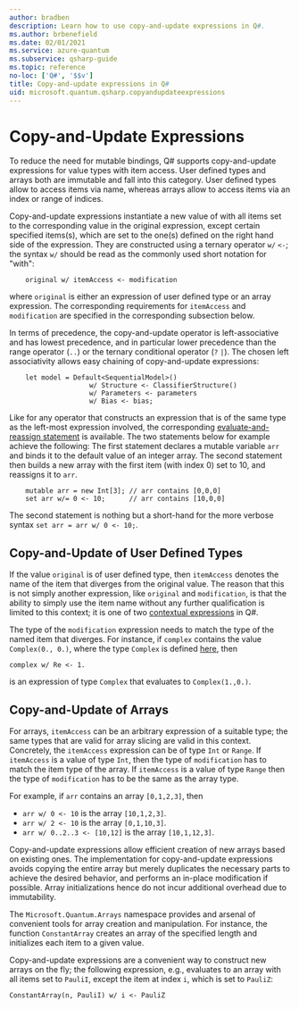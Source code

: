 ```yaml
---
author: bradben
description: Learn how to use copy-and-update expressions in Q#.
ms.author: brbenefield
ms.date: 02/01/2021
ms.service: azure-quantum
ms.subservice: qsharp-guide
ms.topic: reference
no-loc: ['Q#', '$$v']
title: Copy-and-update expressions in Q#
uid: microsoft.quantum.qsharp.copyandupdateexpressions
---
```


# Copy-and-Update Expressions

To reduce the need for mutable bindings, Q# supports copy-and-update expressions for value types with item access. User defined types and arrays both are immutable and fall into this category. 
User defined types allow to access items via name, whereas arrays allow to access items via an index or range of indices. 

Copy-and-update expressions instantiate a new value of with all items set to the corresponding value in  the original expression, except certain specified items(s), which are set to the one(s) defined on the right hand side of the expression. 
They are constructed using a ternary operator `w/` `<-`; the syntax `w/` should be read as the commonly used short notation for "with":
```qsharp
    original w/ itemAccess <- modification
```
where `original` is either an expression of user defined type or an array expression. The corresponding requirements for `itemAccess` and `modification` are specified in the corresponding subsection below. 

In terms of precedence, the copy-and-update operator is left-associative and has lowest precedence, 
and in particular lower precedence than the range operator (`..`) or the ternary conditional operator (`?` `|`). 
The chosen left associativity allows easy chaining of copy-and-update expressions:

```qsharp
    let model = Default<SequentialModel>()
                    w/ Structure <- ClassifierStructure()
                    w/ Parameters <- parameters
                    w/ Bias <- bias;
```

Like for any operator that constructs an expression that is of the same type as the left-most expression involved, the corresponding [evaluate-and-reassign statement](xref:microsoft.quantum.qsharp.variabledeclarationsandreassignments#evaluate-and-reassign-statements) is available. 
The two statements below for example achieve the following: The first statement declares a mutable variable `arr` and binds it to the default value of an integer array. The second statement then builds a new array with the first item (with index 0) set to 10, and reassigns it to `arr`. 
```qsharp
    mutable arr = new Int[3]; // arr contains [0,0,0]
    set arr w/= 0 <- 10;      // arr contains [10,0,0] 
```
The second statement is nothing but a short-hand for the more verbose syntax `set arr = arr w/ 0 <- 10;`.

## Copy-and-Update of User Defined Types

If the value `original` is of user defined type, then `itemAccess` denotes the name of the item that diverges from the original value. The reason that this is not simply another expression, like `original` and `modification`, is that the ability to simply use the item name without any further qualification is limited to this context; it is one of two [contextual expressions](xref:microsoft.quantum.qsharp.contextualexpressions#contextual-and-omitted-expressions) in Q#. 

The type of the `modification` expression needs to match the type of the named item that diverges. 
For instance, if `complex` contains the value `Complex(0., 0.)`, where the type `Complex` is defined [here](xref:microsoft.quantum.qsharp.typedeclarations#type-declarations), then 
```qsharp
complex w/ Re <- 1. 
```
is an expression of type `Complex` that evaluates to `Complex(1.,0.)`.

## Copy-and-Update of Arrays

For arrays, `itemAccess` can be an arbitrary expression of a suitable type;
the same types that are valid for array slicing are valid in this context. Concretely, the `itemAccess` expression can be of type `Int` or `Range`. If `itemAccess` is a value of type `Int`, then the type of `modification` has to match the item type of the array. If `itemAccess` is a value of type `Range` then the type of `modification` has to be the same as the array type. 

For example, if `arr` contains an array `[0,1,2,3]`, then 
- `arr w/ 0 <- 10` is the array `[10,1,2,3]`.
- `arr w/ 2 <- 10` is the array `[0,1,10,3]`.
- `arr w/ 0..2..3 <- [10,12]` is the array `[10,1,12,3]`.

Copy-and-update expressions allow efficient creation of new arrays based on existing ones. 
The implementation for copy-and-update expressions avoids copying the entire array 
but merely duplicates the necessary parts to achieve the desired behavior, and performs an in-place modification if possible. Array initializations hence do not incur additional overhead due to immutability.

The `Microsoft.Quantum.Arrays` namespace provides and arsenal of convenient tools for array creation and manipulation. 
For instance, the function `ConstantArray` creates an array of the specified length and initializes each item to a given value. 


Copy-and-update expressions are a convenient way to construct new arrays on the fly;
the following expression, e.g., evaluates to an array with all items set to `PauliI`, except the item at index `i`, which is set to `PauliZ`:
```qsharp
ConstantArray(n, PauliI) w/ i <- PauliZ
``` 


